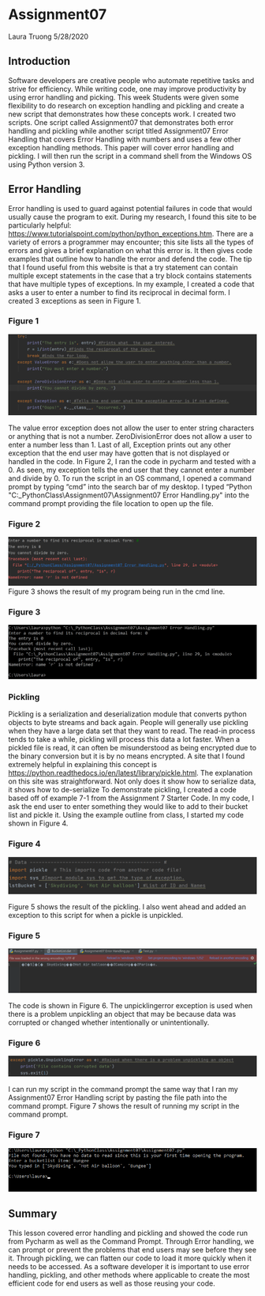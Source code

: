 # **Assignment07**  
  Laura Truong 5/28/2020 

## **Introduction**  
Software developers are creative people who automate repetitive tasks and strive for efficiency. While writing code, one may improve productivity by using error handling and picking. This week Students were given some flexibility to do research on exception handling and pickling and create a new script that demonstrates how these concepts work.  I created two scripts. One script called Assignment07 that demonstrates both error handling and pickling while another script titled Assignment07 Error Handling that covers Error Handling with numbers and uses a few other exception handling methods. This paper will cover error handling and pickling. I will then run the script in a command shell from the Windows OS using Python version 3.  

## **Error Handling**  
Error handling is used to guard against potential failures in code that would usually cause the program to exit. During my research, I found this site to be particularly helpful: https://www.tutorialspoint.com/python/python_exceptions.htm. There are a variety of errors a programmer may encounter; this site lists all the types of errors and gives a brief explanation on what this error is. It then gives code examples that outline how to handle the error and defend the code. The tip that I found useful from this website is that a try statement can contain multiple except statements in the case that a try block contains statements that have multiple types of exceptions. In my example, I created a code that asks a user to enter a number to find its reciprocal in decimal form. I created 3 exceptions as seen in Figure 1.   

### Figure 1
![](docs/Figure1.png)

The value error exception does not allow the user to enter string characters or anything that is not a number. ZeroDivisionError does not allow a user to enter a number less than 1. Last of all, Exception prints out any other exception that the end user may have gotten that is not displayed or handled in the code. In Figure 2, I ran the code in pycharm and tested with a 0. As seen, my exception tells the end user that they cannot enter a number and divide by 0. To run the script in an OS command, I opened a command prompt by typing “cmd” into the search bar of my desktop. I typed “Python "C:\_PythonClass\Assignment07\Assignment07 Error Handling.py" into the command prompt providing the file location to open up the file.  

### Figure 2   
![Results of Figure 2](https://github.com/laurat-tech/ITFnd100-Mod07/blob/master/docs/Figure2.png)  
Figure 3 shows the result of my program being run in the cmd line.

### Figure 3
![Results of Figure3](https://github.com/laurat-tech/ITFnd100-Mod07/blob/master/docs/Figure3.png)

### **Pickling**  
Pickling is a serialization and deserialization module that converts python objects to byte streams and back again. People will generally use pickling when they have a large data set that they want to read. The read-in process tends to take a while, pickling will process this data a lot faster. When a pickled file is read, it can often be misunderstood as being encrypted due to the binary conversion but it is by no means encrypted.  A site that I found extremely helpful in explaining this concept is https://python.readthedocs.io/en/latest/library/pickle.html. The explanation on this site was straightforward. Not only does it show how to serialize data, it shows how to de-serialize To demonstrate pickling, I created a code based off of example 7-1 from the Assignment 7 Starter Code. In my code, I ask the end user to enter something they would like to add to their bucket list and pickle it. Using the example outline from class, I started my code shown in Figure 4.   

### Figure 4
![Results of Figure 4](https://github.com/laurat-tech/ITFnd100-Mod07/blob/master/docs/Figure4.png)

  Figure 5 shows the result of the pickling. I also went ahead and added an exception to this script for when a pickle is unpickled.  
 
### Figure 5
![Results of Figure5](https://github.com/laurat-tech/ITFnd100-Mod07/blob/master/docs/Figure5.png)

  The code is shown in Figure 6. The unpicklingerror exception is used when there is a problem unpickling an object that may be because data was corrupted or changed whether intentionally or unintentionally.   
  
### Figure 6
![Results of Figure6](https://github.com/laurat-tech/ITFnd100-Mod07/blob/master/docs/Figure6.png)

  I can run my script in the command prompt the same way that I ran my Assignment07 Error Handling script by pasting the file path into the command prompt. Figure 7 shows the result of running my script in the command prompt. 

### Figure 7  
![Results of Figure7](https://github.com/laurat-tech/ITFnd100-Mod07/blob/master/docs/Figure7.png)  

## **Summary**  
This lesson covered error handling and pickling and showed the code run from Pycharm as well as the Command Prompt.  Through Error handling, we can prompt or prevent the problems that end users may see before they see it. Through pickling, we can flatten our code to load it more quickly when it needs to be accessed. As a software developer it is important to use error handling, pickling, and other methods where applicable to create the most efficient code for end users as well as those reusing your code. 

